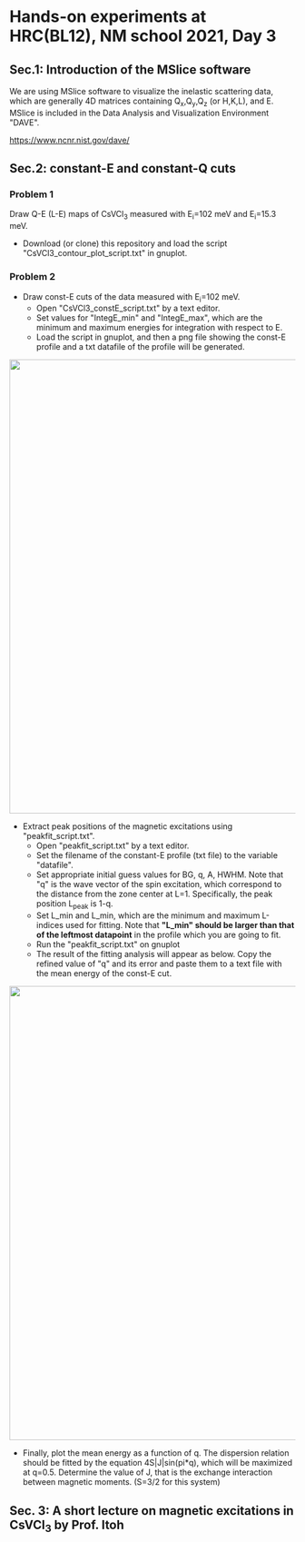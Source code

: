 # Hands-on experiments at HRC(BL12), NM school 2021, Day 3

## Sec.1: Introduction of the MSlice software
We are using MSlice software to visualize the inelastic scattering data, which are generally 4D matrices containing Q<sub>x</sub>,Q<sub>y</sub>,Q<sub>z</sub> (or H,K,L), and E.
MSlice is included in the Data Analysis and Visualization Environment "DAVE".

https://www.ncnr.nist.gov/dave/

## Sec.2: constant-E and constant-Q cuts

### Problem 1
Draw Q-E (L-E) maps of CsVCl<sub>3</sub> measured with E<sub>i</sub>=102 meV and E<sub>i</sub>=15.3 meV.
* Download (or clone) this repository and load the script "CsVCl3_contour_plot_script.txt" in gnuplot.

### Problem 2
* Draw const-E cuts of the data measured with E<sub>i</sub>=102 meV.
    * Open "CsVCl3_constE_script.txt" by a text editor.
    * Set values for "IntegE_min" and "IntegE_max", which are the minimum and maximum energies for integration with respect to E.
    * Load the script in gnuplot, and then a png file showing the const-E profile and a txt datafile of the profile will be generated.

<img width="800" src="https://user-images.githubusercontent.com/50174733/144559576-035106f4-7612-488b-9e4c-c33d3867dc2c.png">

* Extract peak positions of the magnetic excitations using "peakfit_script.txt".
    * Open "peakfit_script.txt" by a text editor.
    * Set the filename of the constant-E profile (txt file) to the variable "datafile". 
    * Set appropriate initial guess values for BG, q, A, HWHM. Note that "q" is the wave vector of the spin excitation, which correspond to the distance from the zone center at L=1. Specifically, the peak position L<sub>peak</sub> is 1-q.
    * Set L_min and L_min, which are the minimum and maximum L-indices used for fitting. Note that **"L_min" should be larger than that of the leftmost datapoint** in the profile which you are going to fit. 
    * Run the "peakfit_script.txt" on gnuplot
    * The result of the fitting analysis will appear as below. Copy the refined value of "q" and its error and paste them to a text file with the mean energy of the const-E cut.
<img width="800" src="https://user-images.githubusercontent.com/50174733/144571411-3fceb24a-9697-44dc-b673-c5e1c71afa70.png">

* Finally, plot the mean energy as a function of q. The dispersion relation should be fitted by the equation 4S|J|sin(pi*q), which will be maximized at q=0.5. Determine the value of J, that is the exchange interaction between magnetic moments. (S=3/2 for this system)

## Sec. 3: A short lecture on magnetic excitations in CsVCl<sub>3</sub> by Prof. Itoh
